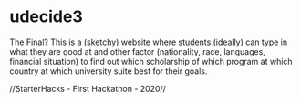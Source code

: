 # udecide3
The Final? 
This is a (sketchy) website where students (ideally) can type in what they are good at and other factor (nationality, race, languages, financial situation) to find out which scholarship of which program at which country at which university  suite best for their goals.

//StarterHacks - First Hackathon - 2020//
